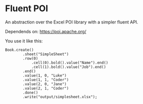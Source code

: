 # Fluent POI
An abstraction over the Excel POI library with a simpler fluent API.

Dependends on:
https://poi.apache.org/

You use it like this:
```
Book.create()
        .sheet("SimpleSheet")
        .row(0)
            .cell(0).bold().value("Name").end()
            .cell(1).bold().value("Job").end()
        .end()
        .value(1, 0, "Luke")
        .value(1, 1, "Coder")
        .value(2, 0, "Jane")
        .value(2, 1, "Coder")
        .done()
        .write("output/simplesheet.xlsx");
```
